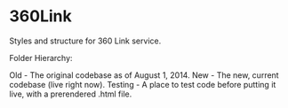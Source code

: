 360Link
=======

Styles and structure for 360 Link service.


Folder Hierarchy:

Old - The original codebase as of August 1, 2014.
New - The new, current codebase (live right now).
Testing - A place to test code before putting it live, with a prerendered .html file.
